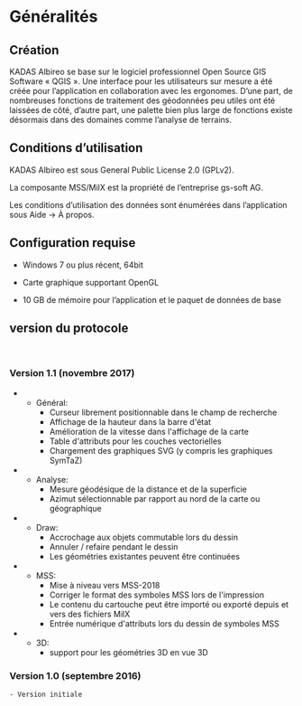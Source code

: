 # Généralités

## Création

KADAS Albireo se base sur le logiciel professionnel Open Source GIS Software « QGIS ». Une interface pour les utilisateurs sur mesure a été créée pour l’application en collaboration avec les ergonomes. D’une part, de nombreuses fonctions de traitement des géodonnées peu utiles ont été laissées de côté, d’autre part, une palette bien plus large de fonctions existe désormais dans des domaines comme l’analyse de terrains.

## Conditions d’utilisation

KADAS Albireo est sous General Public License 2.0 (GPLv2).

La composante MSS/MilX est la propriété de l’entreprise gs-soft AG.

Les conditions d’utilisation des données sont énumérées dans l’application sous Aide → À propos.

## Configuration requise

-   Windows 7 ou plus récent, 64bit

-   Carte graphique supportant OpenGL

-   10 GB de mémoire pour l’application et le paquet de données de base
## version du protocole

 
### Version 1.1 (novembre 2017)

* * Général:
    - Curseur librement positionnable dans le champ de recherche
    - Affichage de la hauteur dans la barre d'état
    - Amélioration de la vitesse dans l'affichage de la carte
    - Table d'attributs pour les couches vectorielles
    - Chargement des graphiques SVG (y compris les graphiques SymTaZ)

* * Analyse:
    - Mesure géodésique de la distance et de la superficie
    - Azimut sélectionnable par rapport au nord de la carte ou géographique

* * Draw:
    - Accrochage aux objets commutable lors du dessin
    - Annuler / refaire pendant le dessin
    - Les géométries existantes peuvent être continuées

* * MSS:
    - Mise à niveau vers MSS-2018
    - Corriger le format des symboles MSS lors de l'impression
    - Le contenu du cartouche peut être importé ou exporté depuis et vers des fichiers MilX
    - Entrée numérique d'attributs lors du dessin de symboles MSS

* * 3D:
    - support pour les géométries 3D en vue 3D

### Version 1.0 (septembre 2016)
    - Version initiale

